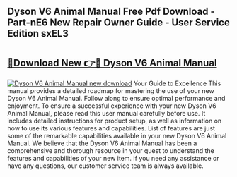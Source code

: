 ## Dyson V6 Animal Manual Free Pdf Download - Part-nE6 New Repair Owner Guide - User Service Edition sxEL3

# <h2><a href="http://bc29793.oget.top/?id=Dyson+V6+Animal+Manual">🔗Download New 👉🔴 Dyson V6 Animal Manual</a></h2>

[![Dyson V6 Animal Manual new download](https://i.imgur.com/5g1atiW.png)](http://bc29793.oget.top/?id=Dyson+V6+Animal+Manual)
Your Guide to Excellence This manual provides a detailed roadmap for mastering the use of your new Dyson V6 Animal Manual. Follow along to ensure optimal performance and enjoyment. To ensure a successful experience with your new Dyson V6 Animal Manual, please read this user manual carefully before use. It includes detailed instructions for product setup, as well as information on how to use its various features and capabilities. List of features are just some of the remarkable capabilities available in your new Dyson V6 Animal Manual. We believe that the Dyson V6 Animal Manual has been a comprehensive and thorough resource in your quest to understand the features and capabilities of your new item. If you need any assistance or have any questions, our customer service team is always available.
